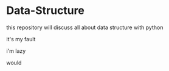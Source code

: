 # Data-Structure
this repository will discuss all about data structure with python

it's my fault

i'm lazy

would
